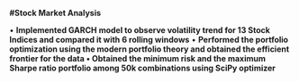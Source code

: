 **#Stock Market Analysis**

•	**Implemented GARCH model to observe volatility trend for 13 Stock Indices and compared it with 6 rolling windows**
•	**Performed the portfolio optimization using the modern portfolio theory and obtained the efficient frontier for the data
•	Obtained the minimum risk and the maximum Sharpe ratio portfolio among 50k combinations using SciPy optimizer**

